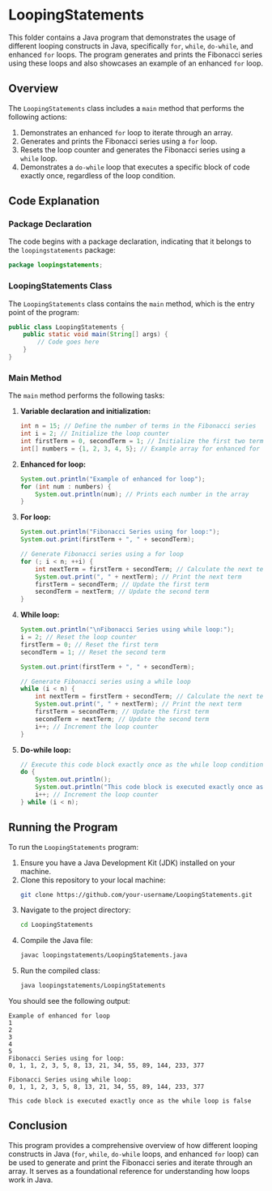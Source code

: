# LoopingStatements

This folder contains a Java program that demonstrates the usage of different looping constructs in Java, specifically `for`, `while`, `do-while`, and enhanced `for` loops. The program generates and prints the Fibonacci series using these loops and also showcases an example of an enhanced `for` loop.

## Overview

The `LoopingStatements` class includes a `main` method that performs the following actions:
1. Demonstrates an enhanced `for` loop to iterate through an array.
2. Generates and prints the Fibonacci series using a `for` loop.
3. Resets the loop counter and generates the Fibonacci series using a `while` loop.
4. Demonstrates a `do-while` loop that executes a specific block of code exactly once, regardless of the loop condition.

## Code Explanation

### Package Declaration

The code begins with a package declaration, indicating that it belongs to the `loopingstatements` package:
```java
package loopingstatements;
```

### LoopingStatements Class

The `LoopingStatements` class contains the `main` method, which is the entry point of the program:
```java
public class LoopingStatements {
    public static void main(String[] args) {
        // Code goes here
    }
}
```

### Main Method

The `main` method performs the following tasks:

1. **Variable declaration and initialization:**
   ```java
   int n = 15; // Define the number of terms in the Fibonacci series
   int i = 2; // Initialize the loop counter
   int firstTerm = 0, secondTerm = 1; // Initialize the first two terms of the series
   int[] numbers = {1, 2, 3, 4, 5}; // Example array for enhanced for loop
   ```

2. **Enhanced for loop:**
   ```java
   System.out.println("Example of enhanced for loop");
   for (int num : numbers) {
       System.out.println(num); // Prints each number in the array
   }
   ```

3. **For loop:**
   ```java
   System.out.println("Fibonacci Series using for loop:");
   System.out.print(firstTerm + ", " + secondTerm);

   // Generate Fibonacci series using a for loop
   for (; i < n; ++i) {
       int nextTerm = firstTerm + secondTerm; // Calculate the next term
       System.out.print(", " + nextTerm); // Print the next term
       firstTerm = secondTerm; // Update the first term
       secondTerm = nextTerm; // Update the second term
   }
   ```

4. **While loop:**
   ```java
   System.out.println("\nFibonacci Series using while loop:");
   i = 2; // Reset the loop counter
   firstTerm = 0; // Reset the first term
   secondTerm = 1; // Reset the second term

   System.out.print(firstTerm + ", " + secondTerm);

   // Generate Fibonacci series using a while loop
   while (i < n) {
       int nextTerm = firstTerm + secondTerm; // Calculate the next term
       System.out.print(", " + nextTerm); // Print the next term
       firstTerm = secondTerm; // Update the first term
       secondTerm = nextTerm; // Update the second term
       i++; // Increment the loop counter
   }
   ```

5. **Do-while loop:**
   ```java
   // Execute this code block exactly once as the while loop condition is false
   do {
       System.out.println();
       System.out.println("This code block is executed exactly once as the while loop is false");
       i++; // Increment the loop counter
   } while (i < n);
   ```

## Running the Program

To run the `LoopingStatements` program:

1. Ensure you have a Java Development Kit (JDK) installed on your machine.
2. Clone this repository to your local machine:
   ```sh
   git clone https://github.com/your-username/LoopingStatements.git
   ```
3. Navigate to the project directory:
   ```sh
   cd LoopingStatements
   ```
4. Compile the Java file:
   ```sh
   javac loopingstatements/LoopingStatements.java
   ```
5. Run the compiled class:
   ```sh
   java loopingstatements/LoopingStatements
   ```

You should see the following output:
```
Example of enhanced for loop
1
2
3
4
5
Fibonacci Series using for loop:
0, 1, 1, 2, 3, 5, 8, 13, 21, 34, 55, 89, 144, 233, 377

Fibonacci Series using while loop:
0, 1, 1, 2, 3, 5, 8, 13, 21, 34, 55, 89, 144, 233, 377

This code block is executed exactly once as the while loop is false
```

## Conclusion

This program provides a comprehensive overview of how different looping constructs in Java (`for`, `while`, `do-while` loops, and enhanced `for` loop) can be used to generate and print the Fibonacci series and iterate through an array. It serves as a foundational reference for understanding how loops work in Java.